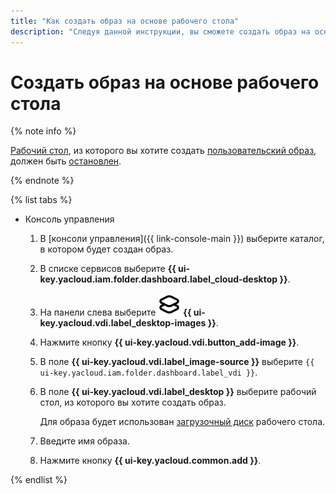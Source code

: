 ```yaml
---
title: "Как создать образ на основе рабочего стола"
description: "Следуя данной инструкции, вы сможете создать образ на основе рабочего стола."
---
```


# Создать образ на основе рабочего стола

{% note info %}

[Рабочий стол](../../concepts/desktops-and-groups.md), из которого вы хотите создать [пользовательский образ](../../concepts/images.md#custom-images), должен быть [остановлен](../desktops/start-stop.md#stop).

{% endnote %}

{% list tabs %}

- Консоль управления

  1. В [консоли управления]({{ link-console-main }}) выберите каталог, в котором будет создан образ.
  1. В списке сервисов выберите **{{ ui-key.yacloud.iam.folder.dashboard.label_cloud-desktop }}**.
  1. На панели слева выберите ![image](../../../_assets/cloud-desktop/images.svg) **{{ ui-key.yacloud.vdi.label_desktop-images }}**.
  1. Нажмите кнопку **{{ ui-key.yacloud.vdi.button_add-image }}**.
  1. В поле **{{ ui-key.yacloud.vdi.label_image-source }}** выберите `{{ ui-key.yacloud.iam.folder.dashboard.label_vdi }}`.
  1. В поле **{{ ui-key.yacloud.vdi.label_desktop }}** выберите рабочий стол, из которого вы хотите создать образ.

      Для образа будет использован [загрузочный диск](../../concepts/disks.md#boot-disk) рабочего стола.
  1. Введите имя образа.
  1. Нажмите кнопку **{{ ui-key.yacloud.common.add }}**.

{% endlist %}

